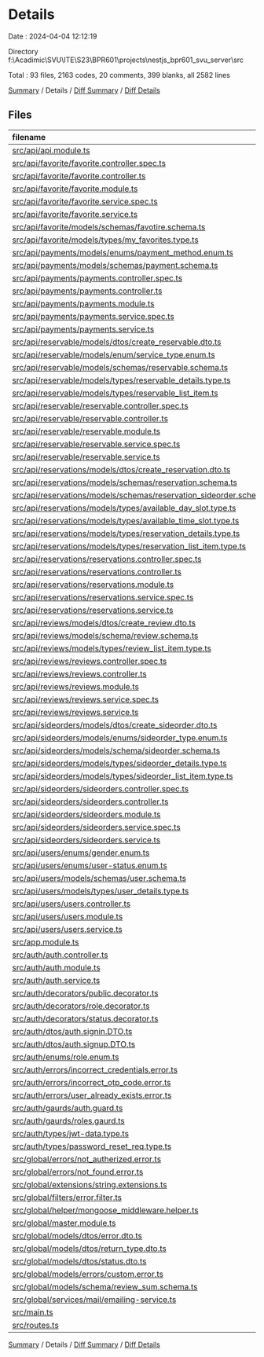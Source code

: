 # Details

Date : 2024-04-04 12:12:19

Directory f:\\Acadimic\\SVU\\ITE\\S23\\BPR601\\projects\\nestjs_bpr601_svu_server\\src

Total : 93 files,  2163 codes, 20 comments, 399 blanks, all 2582 lines

[Summary](results.md) / Details / [Diff Summary](diff.md) / [Diff Details](diff-details.md)

## Files
| filename | language | code | comment | blank | total |
| :--- | :--- | ---: | ---: | ---: | ---: |
| [src/api/api.module.ts](/src/api/api.module.ts) | TypeScript | 20 | 0 | 5 | 25 |
| [src/api/favorite/favorite.controller.spec.ts](/src/api/favorite/favorite.controller.spec.ts) | TypeScript | 14 | 0 | 5 | 19 |
| [src/api/favorite/favorite.controller.ts](/src/api/favorite/favorite.controller.ts) | TypeScript | 40 | 0 | 4 | 44 |
| [src/api/favorite/favorite.module.ts](/src/api/favorite/favorite.module.ts) | TypeScript | 12 | 0 | 2 | 14 |
| [src/api/favorite/favorite.service.spec.ts](/src/api/favorite/favorite.service.spec.ts) | TypeScript | 14 | 0 | 5 | 19 |
| [src/api/favorite/favorite.service.ts](/src/api/favorite/favorite.service.ts) | TypeScript | 50 | 0 | 6 | 56 |
| [src/api/favorite/models/schemas/favotire.schema.ts](/src/api/favorite/models/schemas/favotire.schema.ts) | TypeScript | 25 | 1 | 6 | 32 |
| [src/api/favorite/models/types/my_favorites.type.ts](/src/api/favorite/models/types/my_favorites.type.ts) | TypeScript | 26 | 0 | 2 | 28 |
| [src/api/payments/models/enums/payment_method.enum.ts](/src/api/payments/models/enums/payment_method.enum.ts) | TypeScript | 4 | 0 | 0 | 4 |
| [src/api/payments/models/schemas/payment.schema.ts](/src/api/payments/models/schemas/payment.schema.ts) | TypeScript | 17 | 0 | 7 | 24 |
| [src/api/payments/payments.controller.spec.ts](/src/api/payments/payments.controller.spec.ts) | TypeScript | 14 | 0 | 5 | 19 |
| [src/api/payments/payments.controller.ts](/src/api/payments/payments.controller.ts) | TypeScript | 3 | 0 | 2 | 5 |
| [src/api/payments/payments.module.ts](/src/api/payments/payments.module.ts) | TypeScript | 12 | 0 | 2 | 14 |
| [src/api/payments/payments.service.spec.ts](/src/api/payments/payments.service.spec.ts) | TypeScript | 14 | 0 | 5 | 19 |
| [src/api/payments/payments.service.ts](/src/api/payments/payments.service.ts) | TypeScript | 15 | 0 | 3 | 18 |
| [src/api/reservable/models/dtos/create_reservable.dto.ts](/src/api/reservable/models/dtos/create_reservable.dto.ts) | TypeScript | 28 | 0 | 3 | 31 |
| [src/api/reservable/models/enum/service_type.enum.ts](/src/api/reservable/models/enum/service_type.enum.ts) | TypeScript | 7 | 0 | 1 | 8 |
| [src/api/reservable/models/schemas/reservable.schema.ts](/src/api/reservable/models/schemas/reservable.schema.ts) | TypeScript | 33 | 0 | 4 | 37 |
| [src/api/reservable/models/types/reservable_details.type.ts](/src/api/reservable/models/types/reservable_details.type.ts) | TypeScript | 17 | 0 | 1 | 18 |
| [src/api/reservable/models/types/reservable_list_item.ts](/src/api/reservable/models/types/reservable_list_item.ts) | TypeScript | 11 | 0 | 1 | 12 |
| [src/api/reservable/reservable.controller.spec.ts](/src/api/reservable/reservable.controller.spec.ts) | TypeScript | 14 | 0 | 5 | 19 |
| [src/api/reservable/reservable.controller.ts](/src/api/reservable/reservable.controller.ts) | TypeScript | 43 | 0 | 3 | 46 |
| [src/api/reservable/reservable.module.ts](/src/api/reservable/reservable.module.ts) | TypeScript | 12 | 0 | 2 | 14 |
| [src/api/reservable/reservable.service.spec.ts](/src/api/reservable/reservable.service.spec.ts) | TypeScript | 14 | 0 | 5 | 19 |
| [src/api/reservable/reservable.service.ts](/src/api/reservable/reservable.service.ts) | TypeScript | 77 | 0 | 6 | 83 |
| [src/api/reservations/models/dtos/create_reservation.dto.ts](/src/api/reservations/models/dtos/create_reservation.dto.ts) | TypeScript | 39 | 0 | 6 | 45 |
| [src/api/reservations/models/schemas/reservation.schema.ts](/src/api/reservations/models/schemas/reservation.schema.ts) | TypeScript | 33 | 0 | 7 | 40 |
| [src/api/reservations/models/schemas/reservation_sideorder.schema.ts](/src/api/reservations/models/schemas/reservation_sideorder.schema.ts) | TypeScript | 11 | 0 | 3 | 14 |
| [src/api/reservations/models/types/available_day_slot.type.ts](/src/api/reservations/models/types/available_day_slot.type.ts) | TypeScript | 4 | 0 | 0 | 4 |
| [src/api/reservations/models/types/available_time_slot.type.ts](/src/api/reservations/models/types/available_time_slot.type.ts) | TypeScript | 4 | 0 | 0 | 4 |
| [src/api/reservations/models/types/reservation_details.type.ts](/src/api/reservations/models/types/reservation_details.type.ts) | TypeScript | 50 | 0 | 4 | 54 |
| [src/api/reservations/models/types/reservation_list_item.type.ts](/src/api/reservations/models/types/reservation_list_item.type.ts) | TypeScript | 29 | 0 | 4 | 33 |
| [src/api/reservations/reservations.controller.spec.ts](/src/api/reservations/reservations.controller.spec.ts) | TypeScript | 14 | 0 | 5 | 19 |
| [src/api/reservations/reservations.controller.ts](/src/api/reservations/reservations.controller.ts) | TypeScript | 40 | 0 | 4 | 44 |
| [src/api/reservations/reservations.module.ts](/src/api/reservations/reservations.module.ts) | TypeScript | 20 | 0 | 3 | 23 |
| [src/api/reservations/reservations.service.spec.ts](/src/api/reservations/reservations.service.spec.ts) | TypeScript | 14 | 0 | 5 | 19 |
| [src/api/reservations/reservations.service.ts](/src/api/reservations/reservations.service.ts) | TypeScript | 177 | 2 | 16 | 195 |
| [src/api/reviews/models/dtos/create_review.dto.ts](/src/api/reviews/models/dtos/create_review.dto.ts) | TypeScript | 12 | 0 | 4 | 16 |
| [src/api/reviews/models/schema/review.schema.ts](/src/api/reviews/models/schema/review.schema.ts) | TypeScript | 33 | 1 | 10 | 44 |
| [src/api/reviews/models/types/review_list_item.type.ts](/src/api/reviews/models/types/review_list_item.type.ts) | TypeScript | 13 | 0 | 1 | 14 |
| [src/api/reviews/reviews.controller.spec.ts](/src/api/reviews/reviews.controller.spec.ts) | TypeScript | 14 | 0 | 5 | 19 |
| [src/api/reviews/reviews.controller.ts](/src/api/reviews/reviews.controller.ts) | TypeScript | 31 | 0 | 4 | 35 |
| [src/api/reviews/reviews.module.ts](/src/api/reviews/reviews.module.ts) | TypeScript | 17 | 0 | 2 | 19 |
| [src/api/reviews/reviews.service.spec.ts](/src/api/reviews/reviews.service.spec.ts) | TypeScript | 14 | 0 | 5 | 19 |
| [src/api/reviews/reviews.service.ts](/src/api/reviews/reviews.service.ts) | TypeScript | 57 | 0 | 6 | 63 |
| [src/api/sideorders/models/dtos/create_sideorder.dto.ts](/src/api/sideorders/models/dtos/create_sideorder.dto.ts) | TypeScript | 21 | 0 | 2 | 23 |
| [src/api/sideorders/models/enums/sideorder_type.enum.ts](/src/api/sideorders/models/enums/sideorder_type.enum.ts) | TypeScript | 6 | 0 | 0 | 6 |
| [src/api/sideorders/models/schema/sideorder.schema.ts](/src/api/sideorders/models/schema/sideorder.schema.ts) | TypeScript | 29 | 0 | 5 | 34 |
| [src/api/sideorders/models/types/sideorder_details.type.ts](/src/api/sideorders/models/types/sideorder_details.type.ts) | TypeScript | 24 | 0 | 1 | 25 |
| [src/api/sideorders/models/types/sideorder_list_item.type.ts](/src/api/sideorders/models/types/sideorder_list_item.type.ts) | TypeScript | 11 | 0 | 1 | 12 |
| [src/api/sideorders/sideorders.controller.spec.ts](/src/api/sideorders/sideorders.controller.spec.ts) | TypeScript | 14 | 0 | 5 | 19 |
| [src/api/sideorders/sideorders.controller.ts](/src/api/sideorders/sideorders.controller.ts) | TypeScript | 33 | 0 | 3 | 36 |
| [src/api/sideorders/sideorders.module.ts](/src/api/sideorders/sideorders.module.ts) | TypeScript | 12 | 0 | 2 | 14 |
| [src/api/sideorders/sideorders.service.spec.ts](/src/api/sideorders/sideorders.service.spec.ts) | TypeScript | 14 | 0 | 5 | 19 |
| [src/api/sideorders/sideorders.service.ts](/src/api/sideorders/sideorders.service.ts) | TypeScript | 56 | 0 | 5 | 61 |
| [src/api/users/enums/gender.enum.ts](/src/api/users/enums/gender.enum.ts) | TypeScript | 4 | 0 | 0 | 4 |
| [src/api/users/enums/user-status.enum.ts](/src/api/users/enums/user-status.enum.ts) | TypeScript | 5 | 0 | 0 | 5 |
| [src/api/users/models/schemas/user.schema.ts](/src/api/users/models/schemas/user.schema.ts) | TypeScript | 40 | 0 | 7 | 47 |
| [src/api/users/models/types/user_details.type.ts](/src/api/users/models/types/user_details.type.ts) | TypeScript | 18 | 0 | 1 | 19 |
| [src/api/users/users.controller.ts](/src/api/users/users.controller.ts) | TypeScript | 16 | 0 | 5 | 21 |
| [src/api/users/users.module.ts](/src/api/users/users.module.ts) | TypeScript | 12 | 0 | 3 | 15 |
| [src/api/users/users.service.ts](/src/api/users/users.service.ts) | TypeScript | 54 | 0 | 11 | 65 |
| [src/app.module.ts](/src/app.module.ts) | TypeScript | 66 | 1 | 7 | 74 |
| [src/auth/auth.controller.ts](/src/auth/auth.controller.ts) | TypeScript | 56 | 0 | 8 | 64 |
| [src/auth/auth.module.ts](/src/auth/auth.module.ts) | TypeScript | 11 | 0 | 2 | 13 |
| [src/auth/auth.service.ts](/src/auth/auth.service.ts) | TypeScript | 108 | 0 | 23 | 131 |
| [src/auth/decorators/public.decorator.ts](/src/auth/decorators/public.decorator.ts) | TypeScript | 3 | 0 | 1 | 4 |
| [src/auth/decorators/role.decorator.ts](/src/auth/decorators/role.decorator.ts) | TypeScript | 4 | 0 | 1 | 5 |
| [src/auth/decorators/status.decorator.ts](/src/auth/decorators/status.decorator.ts) | TypeScript | 4 | 0 | 1 | 5 |
| [src/auth/dtos/auth.signin.DTO.ts](/src/auth/dtos/auth.signin.DTO.ts) | TypeScript | 19 | 0 | 7 | 26 |
| [src/auth/dtos/auth.signup.DTO.ts](/src/auth/dtos/auth.signup.DTO.ts) | TypeScript | 28 | 0 | 9 | 37 |
| [src/auth/enums/role.enum.ts](/src/auth/enums/role.enum.ts) | TypeScript | 5 | 0 | 0 | 5 |
| [src/auth/errors/incorrect_credentials.error.ts](/src/auth/errors/incorrect_credentials.error.ts) | TypeScript | 6 | 3 | 3 | 12 |
| [src/auth/errors/incorrect_otp_code.error.ts](/src/auth/errors/incorrect_otp_code.error.ts) | TypeScript | 6 | 3 | 3 | 12 |
| [src/auth/errors/user_already_exists.error.ts](/src/auth/errors/user_already_exists.error.ts) | TypeScript | 6 | 3 | 3 | 12 |
| [src/auth/gaurds/auth.guard.ts](/src/auth/gaurds/auth.guard.ts) | TypeScript | 54 | 0 | 18 | 72 |
| [src/auth/gaurds/roles.gaurd.ts](/src/auth/gaurds/roles.gaurd.ts) | TypeScript | 24 | 0 | 10 | 34 |
| [src/auth/types/jwt-data.type.ts](/src/auth/types/jwt-data.type.ts) | TypeScript | 3 | 0 | 1 | 4 |
| [src/auth/types/password_reset_req.type.ts](/src/auth/types/password_reset_req.type.ts) | TypeScript | 1 | 0 | 0 | 1 |
| [src/global/errors/not_autherized.error.ts](/src/global/errors/not_autherized.error.ts) | TypeScript | 7 | 3 | 2 | 12 |
| [src/global/errors/not_found.error.ts](/src/global/errors/not_found.error.ts) | TypeScript | 7 | 3 | 2 | 12 |
| [src/global/extensions/string.extensions.ts](/src/global/extensions/string.extensions.ts) | TypeScript | 9 | 0 | 3 | 12 |
| [src/global/filters/error.filter.ts](/src/global/filters/error.filter.ts) | TypeScript | 47 | 0 | 11 | 58 |
| [src/global/helper/mongoose_middleware.helper.ts](/src/global/helper/mongoose_middleware.helper.ts) | TypeScript | 32 | 0 | 2 | 34 |
| [src/global/master.module.ts](/src/global/master.module.ts) | TypeScript | 35 | 0 | 10 | 45 |
| [src/global/models/dtos/error.dto.ts](/src/global/models/dtos/error.dto.ts) | TypeScript | 22 | 0 | 2 | 24 |
| [src/global/models/dtos/return_type.dto.ts](/src/global/models/dtos/return_type.dto.ts) | TypeScript | 3 | 0 | 0 | 3 |
| [src/global/models/dtos/status.dto.ts](/src/global/models/dtos/status.dto.ts) | TypeScript | 3 | 0 | 0 | 3 |
| [src/global/models/errors/custom.error.ts](/src/global/models/errors/custom.error.ts) | TypeScript | 11 | 0 | 3 | 14 |
| [src/global/models/schema/review_sum.schema.ts](/src/global/models/schema/review_sum.schema.ts) | TypeScript | 7 | 0 | 1 | 8 |
| [src/global/services/mail/emailing-service.ts](/src/global/services/mail/emailing-service.ts) | TypeScript | 14 | 0 | 6 | 20 |
| [src/main.ts](/src/main.ts) | TypeScript | 23 | 0 | 19 | 42 |
| [src/routes.ts](/src/routes.ts) | TypeScript | 8 | 0 | 1 | 9 |

[Summary](results.md) / Details / [Diff Summary](diff.md) / [Diff Details](diff-details.md)